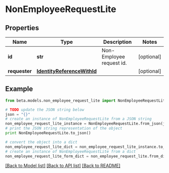 # NonEmployeeRequestLite


## Properties
Name | Type | Description | Notes
------------ | ------------- | ------------- | -------------
**id** | **str** | Non-Employee request id. | [optional] 
**requester** | [**IdentityReferenceWithId**](IdentityReferenceWithId.md) |  | [optional] 

## Example

```python
from beta.models.non_employee_request_lite import NonEmployeeRequestLite

# TODO update the JSON string below
json = "{}"
# create an instance of NonEmployeeRequestLite from a JSON string
non_employee_request_lite_instance = NonEmployeeRequestLite.from_json(json)
# print the JSON string representation of the object
print NonEmployeeRequestLite.to_json()

# convert the object into a dict
non_employee_request_lite_dict = non_employee_request_lite_instance.to_dict()
# create an instance of NonEmployeeRequestLite from a dict
non_employee_request_lite_form_dict = non_employee_request_lite.from_dict(non_employee_request_lite_dict)
```
[[Back to Model list]](../README.md#documentation-for-models) [[Back to API list]](../README.md#documentation-for-api-endpoints) [[Back to README]](../README.md)


